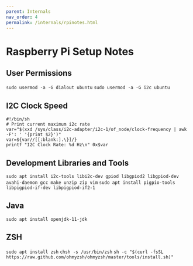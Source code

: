 ```yaml
---
parent: Internals
nav_order: 4
permalink: /internals/rpinotes.html
---
```


# Raspberry Pi Setup Notes

## User Permissions

`sudo usermod -a -G dialout ubuntu`
`sudo usermod -a -G i2c ubuntu`

## I2C Clock Speed

```shell
#!/bin/sh
# Print current maximum i2c rate
var="$(xxd /sys/class/i2c-adapter/i2c-1/of_node/clock-frequency | awk -F': ' '{print $2}')"
var=${var//[[:blank:].\}]/}
printf "I2C Clock Rate: %d Hz\n" 0x$var
```

## Development Libraries and Tools

`sudo apt install i2c-tools libi2c-dev gpiod libgpiod2 libgpiod-dev avahi-daemon gcc make unzip zip vim`
`sudo apt install pigpio-tools libpigpiod-if-dev libpigpiod-if2-1`

## Java

`sudo apt install openjdk-11-jdk`

## ZSH

`sudo apt install zsh`
`chsh -s /usr/bin/zsh`
`sh -c "$(curl -fsSL https://raw.github.com/ohmyzsh/ohmyzsh/master/tools/install.sh)"`
